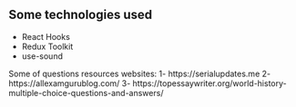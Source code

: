 ## Some technologies used
- React Hooks
- Redux Toolkit
- use-sound



Some of questions resources websites:
1- https<nolink>://serialupdates.me
2- https<nolink>://allexamgurublog.com/
3- https<nolink>://topessaywriter.org/world-history-multiple-choice-questions-and-answers/
